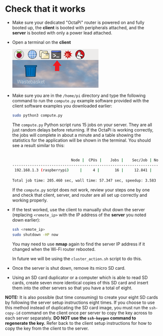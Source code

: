# Check that it works

- Make sure your dedicated "OctaPi" router is powered on and fully booted up, the **client** is booted with peripherals attached, and the **server** is booted with only a power lead attached.

- Open a terminal on the **client**

    ![Terminal](images/terminal.png)

- Make sure you are in the `/home/pi` directory and type the following command to run the `compute.py` example software provided with the client software examples you downloaded earlier:

    ```bash
    sudo python3 compute.py
    ```
    The `compute.py` Python script runs 15 jobs on your server. They are all just random delays before returning. If the OctaPi is working correctly, the jobs will complete in about a minute and a table showing the statistics for the application will be shown in the terminal. You should see a result similar to this:
    
    ```bash
    
                               Node |  CPUs |    Jobs |    Sec/Job | Node Time Sec
    ------------------------------------------------------------------------------
     192.168.1.3 (raspberrypi)     |     4 |       16 |     12.841 |        205.460
    
    Total job time: 205.460 sec, wall time: 57.347 sec, speedup: 3.583
    ```


    If the `compute.py` script does not work, review your steps one by one and check that client, server, and router are all set up correctly and working properly.

- If the test worked, use the client to manually shut down the server (replacing `<remote_ip>` with the IP address of the **server** you noted down earlier):

    ```bash
    ssh <remote_ip>
    sudo shutdown -HP now
    ```

    You may need to use **nmap** again to find the server IP address if it changed when the Wi-Fi router rebooted.

    In future we will be using the `cluster_action.sh` script to do this.

- Once the server is shut down, remove its micro SD card.

- Using an SD card duplicator or a computer which is able to read SD cards, create seven more identical copies of this SD card and insert them into the other servers so that you have a total of eight.

**NOTE:** It is also possible (but time consuming) to create your eight SD cards by following the server setup instructions eight times. If you choose to use this method instead of duplicating the SD card image, you must run the `ssh-copy-id` command on the client once per server to copy the key across to each server separately. **DO NOT use the `ssh-keygen` command to regenerate the key.** Refer back to the client setup instructions for how to copy the key from the client to the server. 
